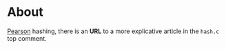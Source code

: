 # About

[Pearson](http://en.wikipedia.org/wiki/Pearson_hashing) hashing,
there is an **URL** to a more explicative article in the `hash.c`
top comment.

